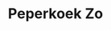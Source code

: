 ---
published: true
title: 'Peperkoek Zo'
collection: ailleurs
release_date: '2018-02-22 00:00:00'
image: null
number: '147'
slug: ailleurs-147
taxonomy:
    dj: 'Jimmy Genarkt (Hyperkut)'
    artist: ['Aphex Twin', Arolde, 'Atom TM', 'Baleine 3000', 'Bene Gesserit', 'Candie Hank', 'Cha Cha Guitri', 'DJ Elephant Power', 'Das Kombinat', 'Felix Kubin', 'Film 5 Semaines En Vallon', 'Frederik Schikowski', 'Haruomi Hosono', Hyperkut, Intro, 'Like a Time', 'Maria Carre', 'Michael Knight', 'Paddy Steer', 'Printed Circuit', Sympa, Turboninja]
playlists:
    - { title: null, tracks: [{ timecode: '00:00:00', artists: [Intro], title: 'Film Olé Olé' }, { timecode: '00:01:40', artists: ['Maria Carre'], title: 'Piste 6' }, { timecode: '00:03:02', artists: ['Haruomi Hosono'], title: 'Funiculi Funicula' }, { timecode: '00:05:30', artists: ['Like a Time'], title: Rroocckk }, { timecode: '00:08:58', artists: ['Felix Kubin'], title: 'I lost my heart in reykjavik' }, { timecode: '00:10:43', artists: ['Das Kombinat'], title: Staatsjugend }, { timecode: '00:12:59', artists: ['Michael Knight'], title: 'Knight Ryder (12inch version)' }, { timecode: '00:17:15', artists: ['Cha Cha Guitri'], title: 'Les yeux ouverts sur les beautés d''aujourd''hui' }, { timecode: '00:20:23', artists: ['Printed Circuit'], title: 'Lunar Olympics' }, { timecode: '00:23:13', artists: ['Frederik Schikowski'], title: 'Russisch leder' }, { timecode: '00:25:42', artists: ['Atom TM'], title: Empty }, { timecode: '00:29:25', artists: ['Aphex Twin'], title: 'Donkey Rhubarb' }, { timecode: '00:35:12', artists: [Turboninja], title: 'Corps objet' }, { timecode: '00:37:59', artists: [Sympa], title: Dedicace }, { timecode: '00:39:42', artists: [Arolde], title: Muze2 }, { timecode: '00:42:41', artists: [Hyperkut], title: 'Concerto Prima IV' }, { timecode: '00:44:06', artists: ['DJ Elephant Power'], title: nervolution }, { timecode: '00:46:13', artists: ['Film 5 Semaines En Vallon'], title: '' }, { timecode: '00:47:23', artists: ['Bene Gesserit'], title: 'She is walking' }, { timecode: '00:48:46', artists: ['Candie Hank'], title: 'Midnight Appointment' }, { timecode: '00:52:17', artists: ['Paddy Steer'], title: 'Bifurcation Arrows' }, { timecode: '00:57:05', artists: ['Baleine 3000'], title: Pompier }] }
presentation: ''
image_hd:
    user/pages/01.Emissions/ailleurs-147/ouiedire_ailleurs-147_cover_hd.png: { name: ouiedire_ailleurs-147_cover_hd.png, type: image/jpeg, size: 1964488, path: user/pages/01.Emissions/ailleurs-147/ouiedire_ailleurs-147_cover_hd.png }

---